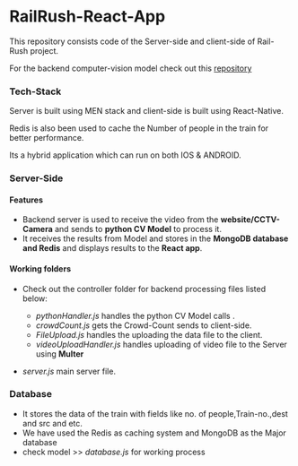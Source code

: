 # RailRush-React-App
This repository consists code of the Server-side and client-side of Rail-Rush project.

For the backend computer-vision model check out this [repository](https://github.com/husainattar/Rail-Rush)

### Tech-Stack
Server is built using MEN stack and client-side is built using React-Native.

Redis is also been used to cache the Number of people in the train for better performance.

Its a hybrid application which can run on both IOS & ANDROID.


### Server-Side
#### Features
* Backend server is used to receive the video from the **website/CCTV-Camera** and sends to **python CV Model** to process it.
* It receives the results from Model and stores in the **MongoDB database and Redis** and displays results to the **React app**.

#### Working folders
* Check out the controller folder for backend processing files listed below:
  - *pythonHandler.js* handles the python CV Model calls .
  - *crowdCount.js* gets the Crowd-Count sends to client-side.
  - *FileUpload.js*  handles the uploading the data file to the client.
  - *videoUploadHandler.js* handles uploading of video file to the Server using **Multer**

* *server.js* main server file.
 
### Database
* It stores the data of the train with fields like no. of people,Train-no.,dest and src and etc.
* We have used the Redis as caching system and MongoDB as the Major database
* check model >> *database.js* for working process

